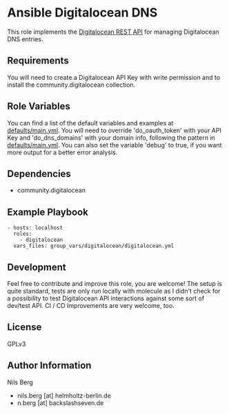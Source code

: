 Ansible Digitalocean DNS
=========

This role implements the [Digitalocean REST API](https://developers.digitalocean.com/documentation/v2/) for managing Digitalocean DNS entries.

Requirements
------------

You will need to create a Digitalocean API Key with write permission and to install the community.digitalocean collection.

Role Variables
--------------

You can find a list of the default variables and examples at [defaults/main.yml](./defaults/main.yml).
You will need to override 'do_oauth_token' with your API Key and 'do_dns_domains' with your domain info, following the pattern in [defaults/main.yml](./defaults/main.yml).
You can also set the variable 'debug' to true, if you want more output for a better error analysis.

Dependencies
------------

- community.digitalocean

Example Playbook
----------------

    - hosts: localhost
      roles:
        - digitalocean
      vars_files: group_vars/digitalocean/digitalocean.yml

Development
-------

Feel free to contribute and improve this role, you are welcome! 
The setup is quite standard, tests are only run locally with molecule as I didn't check for a possibility to test Digitalocean API interactions against some sort of dev/test API.
CI / CD Improvements are very welcome, too.

License
-------

GPLv3

Author Information
------------------

Nils Berg

- nils.berg [at] helmholtz-berlin.de
- n.berg [at] backslashseven.de
